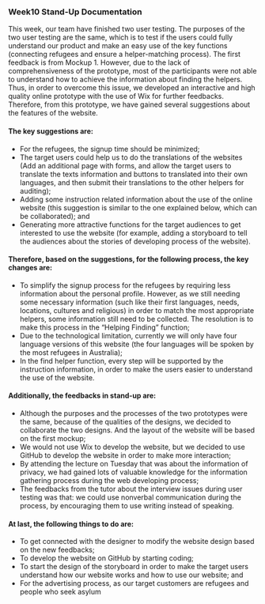 ### Week10 Stand-Up Documentation 

This week, our team have finished two user testing. The purposes of the two user testing are the same, which is to test if the users could fully understand our product and make an easy use of the key functions (connecting refugees and ensure a helper-matching process). The first feedback is from Mockup 1. However, due to the lack of comprehensiveness of the prototype, most of the participants were not able to understand how to achieve the information about finding the helpers. Thus, in order to overcome this issue, we developed an interactive and high quality online prototype with the use of Wix for further feedbacks. Therefore, from this prototype, we have gained several suggestions about the features of the website. 
#### The key suggestions are:
- For the refugees, the signup time should be minimized;
- The target users could help us to do the translations of the websites (Add an additional page with forms, and allow the target users to translate the texts information and buttons to translated into their own languages, and then submit their translations to the other helpers for auditing);
- Adding some instruction related information about the use of the online website (this suggestion is similar to the one explained below, which can be collaborated); and
- Generating more attractive functions for the target audiences to get interested to use the website (for example, adding a storyboard to tell the audiences about the stories of developing process of the website).
#### Therefore, based on the suggestions, for the following process, the key changes are:
- To simplify the signup process for the refugees by requiring less information about the personal profile. However, as we still needing some necessary information (such like their first languages, needs, locations, cultures and religious) in order to match the most appropriate helpers, some information still need to be collected. The resolution is to make this process in the “Helping Finding” function;
- Due to the technological limitation, currently we will only have four language versions of this website (the four languages will be spoken by the most refugees in Australia);
- In the find helper function, every step will be supported by the instruction information, in order to make the users easier to understand the use of the website.
#### Additionally, the feedbacks in stand-up are:
- Although the purposes and the processes of the two prototypes were the same, because of the qualities of the designs, we decided to collaborate the two designs. And the layout of the website will be based on the first mockup;
- We would not use Wix to develop the website, but we decided to use GitHub to develop the website in order to make more interaction;
- By attending the lecture on Tuesday that was about the information of privacy, we had gained lots of valuable knowledge for the information gathering process during the web developing process;
- The feedbacks from the tutor about the interview issues during user testing was that: we could use nonverbal communication during the process, by encouraging them to use writing instead of speaking.
#### At last, the following things to do are:
- To get connected with the designer to modify the website design based on the new feedbacks;
- To develop the website on GitHub by starting coding;
- To start the design of the storyboard in order to make the target users understand how our website works and how to use our website; and 
- For the advertising process, as our target customers are refugees and people who seek asylum 




